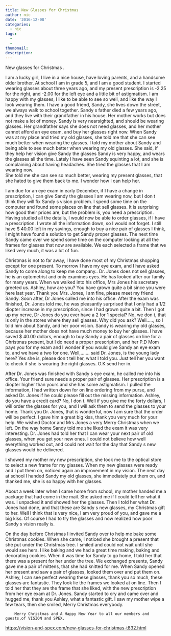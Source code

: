 ```yaml
---
title: New Glasses for Christmas
author: nic
date: '2016-12-08'
categories:
  - nic
tags:
  - 
  - 
thumbnail: 
description: 
---
```


New glasses for Christmas .



I am a lucky girl, I live in a nice house, have loving parents, and a handsome older brother.
At school I am in grade 5, and I am a good student.
I started wearing glasses about three years ago, and my present prescription is -2.25 for the right, and 
-2.00 for the left eye and a little bit of astigmatism.
I am happy with my glasses, I like to be able to see so well, and like the way I look wearing them.
I have a good friend, Sandy, she lives down the street, we always walk to school together.
Sandy s father died a few years ago, and they live with their grandfather in his house. 
Her mother works but does not make a lot of money.
Sandy is very nearsighted, and should be wearing glasses.
Her grandfather says she does not need glasses,  and her mother cannot afford an eye exam, and buy her glasses right now.
When Sandy was at my place and tried my old glasses, she told me that she can see much better when wearing the glasses. 
I told my mother about Sandy and being able to see much better when wearing my old glasses.
She said, if they help her vision give Sandy the glasses
Sandy is very happy, and wears the glasses all the time.
Lately I have seen Sandy squinting a lot, and she is complaining about having headaches.
She tried the glasses that I am wearing now.  
She told me she can see so much better, wearing my present glasses, that she hated to give them back to me.
I wonder how I can help her.

I am due for an eye exam in early December, if I have a change in prescription, I can give Sandy the glasses I am wearing now, but I don t think they will fix Sandy s vision problem.
I spend some time on the computer and found some places on line that sell glasses.
It is surprising how good their prices are, but the problem is, you need a prescription.
Having studied all the details, I would now be able to order glasses, if I have a prescription.
I wrote all the information down, so I would not forget.
I still have $ 40.00 left in my savings, enough to buy a nice pair of glasses
I think, I might have found a solution to get Sandy proper glasses.
The next time Sandy came over we spend some time on the computer looking at all the frames for glasses that now are available.
We each selected a frame that we liked very much, it was a lot of fun.

Christmas is not to far away, I have done most of my Christmas shopping except for one present.
To morrow I have my eye exam, and I have asked Sandy to come along to keep me company..
Dr. Jones does not sell glasses, he is an optometrist and only examines eyes.
He has looked after our family for many years.
When we walked into his office, Mrs Jones his secretary greeted us.
Ashley, how are you?
You have grown quite a bit since you were here last year.
Thank you Mrs. Jones, I am fine, please meet my friend Sandy.
Soon after, Dr Jones called me into his office.
After the exam was finished, Dr. Jones told me, he was pleasantly surprised that I only had a 1/2 diopter increase in my prescription, since I had grown quite a bit.
Then I got up my nerve, Dr Jones do you ever have a 2 for 1 special?
No, we don t, that is only in the stores where they sell glasses.
Why did you ask?
Well....., so I told him about Sandy, and her poor vision.
Sandy is wearing my old glasses,  because her mother does not have much money to buy her glasses.
I have saved $ 40.00 dollars, enough to buy Sandy a pair of glasses on line for a Christmas present, but I do need a proper prescription, and her P.D 
Mom pays you for my exam and I wonder if you would give Sandy an eye exam to, and we have a two for one.
Well,....... said Dr. Jones, is the young lady here?
Yes she is, please don t tell her, what I told you.
Just tell her you want to check if she is wearing the right glasses.
O.K send her in.

After Dr. Jones was finished with Sandy s eye exam, he called me into his office.
Your friend sure needs a proper pair of glasses.
Her prescription is a diopter higher than yours and she has some astigmatism.
I pulled the information, I had written down for on line ordering from my purse, 
and asked Dr. Jones if he could please  fill out the missing information.
Ashley, do you have a credit card?
No, I don t.
Well if you give me the forty dollars, I will order the glasses for you, and I will ask them to send the glasses to your home.
Thank you Dr. Jones, that is wonderful,  now I am sure that the order will be perfect. 
I gave him a great big kiss, thank you very much for your help.
We wished Doctor and Mrs Jones a very Merry Christmas when we left.
On the way home Sandy told me she liked the exam it was very interesting. 
Dr. Jones had told her that I can wear your next pair of old glasses, when you get your new ones.
I could not believe how well everything worked out, and could not wait for the day that Sandy s new glasses would be delivered.

I showed my mother my new prescription, she took me to the optical store to select a new frame
for my glasses.
When my new glasses were ready and I put them on, noticed again an improvement in my vision.
The next day at school I handed Sandy my old glasses, she immediately put them on, and thanked me, she is so happy with her glasses.

About a week later when I came home from school, my mother handed me a package that had come in the mail.
She asked me if I could tell her what it was. 
I unpacked it and showed her the glasses.
Then I told her what Dr. Jones had done, and that these are Sandy s new glasses, my Christmas gift to her.
Well I think that is very nice, I am very proud of you, and gave me a big kiss.
Of course I had to try the glasses and now realized how poor Sandy s vision really is.

On the day before Christmas I invited Sandy over to help me bake some Christmas cookies.
When she came, I noticed she brought a present that she put under the Christmas tree.
I smiled and could not wait until she would see hers.
I like baking and we had a great time making, baking and decorating cookies.
When it was time for Sandy to go home, I told her that there was a present for her under the tree.
We exchanged presents, Sandy gave me a pair of mittens, that she had knitted for me.
When Sandy opened her present and saw a pair of glasses,  looked them over and put them on.
Ashley, I can see perfect wearing these glasses, thank you so much, these glasses are fantastic.
They look lie the frames we looked at on line.
Then I told her that they are the frame that she liked, with the new prescription from her eye exam at Dr. Jones.
Sandy started to cry and came over and hugged me, thank you Ashley, what a fantastic gift.
I saw my mother wipe a few tears, then she smiled, Merry Christmas everybody.


        Merry Christmas and A Happy New Year to all our members and guests,of VISION and SPEX.

https://vision-and-spex.com/new-glasses-for-christmas-t832.html
